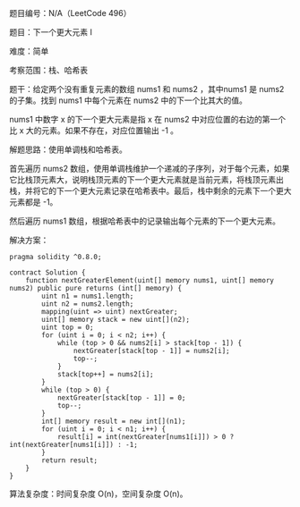 题目编号：N/A（LeetCode 496）

题目：下一个更大元素 I

难度：简单

考察范围：栈、哈希表

题干：给定两个没有重复元素的数组 nums1 和 nums2 ，其中nums1 是 nums2 的子集。找到 nums1 中每个元素在 nums2 中的下一个比其大的值。

nums1 中数字 x 的下一个更大元素是指 x 在 nums2 中对应位置的右边的第一个比 x 大的元素。如果不存在，对应位置输出 -1 。

解题思路：使用单调栈和哈希表。

首先遍历 nums2 数组，使用单调栈维护一个递减的子序列，对于每个元素，如果它比栈顶元素大，说明栈顶元素的下一个更大元素就是当前元素，将栈顶元素出栈，并将它的下一个更大元素记录在哈希表中。最后，栈中剩余的元素下一个更大元素都是 -1。

然后遍历 nums1 数组，根据哈希表中的记录输出每个元素的下一个更大元素。

解决方案：

```solidity
pragma solidity ^0.8.0;

contract Solution {
    function nextGreaterElement(uint[] memory nums1, uint[] memory nums2) public pure returns (int[] memory) {
        uint n1 = nums1.length;
        uint n2 = nums2.length;
        mapping(uint => uint) nextGreater;
        uint[] memory stack = new uint[](n2);
        uint top = 0;
        for (uint i = 0; i < n2; i++) {
            while (top > 0 && nums2[i] > stack[top - 1]) {
                nextGreater[stack[top - 1]] = nums2[i];
                top--;
            }
            stack[top++] = nums2[i];
        }
        while (top > 0) {
            nextGreater[stack[top - 1]] = 0;
            top--;
        }
        int[] memory result = new int[](n1);
        for (uint i = 0; i < n1; i++) {
            result[i] = int(nextGreater[nums1[i]]) > 0 ? int(nextGreater[nums1[i]]) : -1;
        }
        return result;
    }
}
```

算法复杂度：时间复杂度 O(n)，空间复杂度 O(n)。